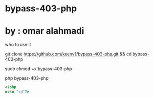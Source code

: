 # bypass-403-php
# by : omar alahmadi
who to use it 

git clone https://github.com/keenv1/bypass-403-php.git && cd bypass-403-php

sudo chmod +x bypass-403-php

php bypass-403-php 
```php
<?php 
echo "sd"?>
```
